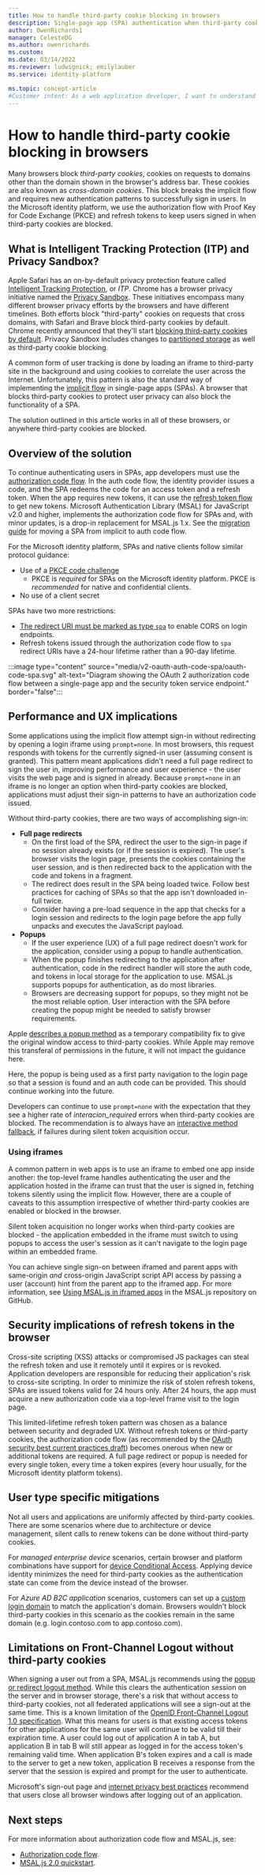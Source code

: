```yaml
---
title: How to handle third-party cookie blocking in browsers
description: Single-page app (SPA) authentication when third-party cookies are no longer allowed.
author: OwenRichards1
manager: CelesteDG
ms.author: owenrichards
ms.custom:
ms.date: 03/14/2022
ms.reviewer: ludwignick; emilylauber
ms.service: identity-platform

ms.topic: concept-article
#Customer intent: As a web application developer, I want to understand how to handle third-party cookie blocking in browsers, so that I can implement the appropriate authentication patterns and ensure that users can sign in successfully even when third-party cookies are blocked.
---
```


# How to handle third-party cookie blocking in browsers

Many browsers block _third-party cookies_, cookies on requests to domains other than the domain shown in the browser's address bar. These cookies are also known as _cross-domain cookies_. This block breaks the implicit flow and requires new authentication patterns to successfully sign in users. In the Microsoft identity platform, we use the authorization flow with Proof Key for Code Exchange (PKCE) and refresh tokens to keep users signed in when third-party cookies are blocked.

## What is Intelligent Tracking Protection (ITP) and Privacy Sandbox?

Apple Safari has an on-by-default privacy protection feature called [Intelligent Tracking Protection](https://webkit.org/tracking-prevention-policy/), or _ITP_. Chrome has a browser privacy initiative named the [Privacy Sandbox](https://developers.google.com/privacy-sandbox/overview). These initiatives encompass many different browser privacy efforts by the browsers and have different timelines. Both efforts block "third-party" cookies on requests that cross domains, with Safari and Brave block third-party cookies by default. Chrome recently announced that they'll start [blocking third-party cookies by default](https://privacysandbox.com/open-web/#the-privacy-sandbox-timeline). Privacy Sandbox includes changes to [partitioned storage](https://developers.google.com/privacy-sandbox/3pcd/storage-partitioning) as well as third-party cookie blocking. 

A common form of user tracking is done by loading an iframe to third-party site in the background and using cookies to correlate the user across the Internet. Unfortunately, this pattern is also the standard way of implementing the [implicit flow](v2-oauth2-implicit-grant-flow.md) in single-page apps (SPAs). A browser that blocks third-party cookies to protect user privacy can also block the functionality of a SPA.

The solution outlined in this article works in all of these browsers, or anywhere third-party cookies are blocked.

## Overview of the solution

To continue authenticating users in SPAs, app developers must use the [authorization code flow](v2-oauth2-auth-code-flow.md). In the auth code flow, the identity provider issues a code, and the SPA redeems the code for an access token and a refresh token. When the app requires new tokens, it can use the [refresh token flow](v2-oauth2-auth-code-flow.md#refresh-the-access-token) to get new tokens. Microsoft Authentication Library (MSAL) for JavaScript v2.0 and higher, implements the authorization code flow for SPAs and, with minor updates, is a drop-in replacement for MSAL.js 1.x. See the [migration guide](migrate-spa-implicit-to-auth-code.md) for moving a SPA from implicit to auth code flow.

For the Microsoft identity platform, SPAs and native clients follow similar protocol guidance:

- Use of a [PKCE code challenge](https://tools.ietf.org/html/rfc7636)
  - PKCE is _required_ for SPAs on the Microsoft identity platform. PKCE is _recommended_ for native and confidential clients.
- No use of a client secret

SPAs have two more restrictions:

- [The redirect URI must be marked as type `spa`](v2-oauth2-auth-code-flow.md#redirect-uris-for-single-page-apps-spas) to enable CORS on login endpoints.
- Refresh tokens issued through the authorization code flow to `spa` redirect URIs have a 24-hour lifetime rather than a 90-day lifetime.

:::image type="content" source="media/v2-oauth-auth-code-spa/oauth-code-spa.svg" alt-text="Diagram showing the OAuth 2 authorization code flow between a single-page app and the security token service endpoint." border="false":::

## Performance and UX implications

Some applications using the implicit flow attempt sign-in without redirecting by opening a login iframe using `prompt=none`. In most browsers, this request responds with tokens for the currently signed-in user (assuming consent is granted). This pattern meant applications didn't need a full page redirect to sign the user in, improving performance and user experience - the user visits the web page and is signed in already. Because `prompt=none` in an iframe is no longer an option when third-party cookies are blocked, applications must adjust their sign-in patterns to have an authorization code issued.

Without third-party cookies, there are two ways of accomplishing sign-in:

- **Full page redirects**
  - On the first load of the SPA, redirect the user to the sign-in page if no session already exists (or if the session is expired). The user's browser visits the login page, presents the cookies containing the user session, and is then redirected back to the application with the code and tokens in a fragment.
  - The redirect does result in the SPA being loaded twice. Follow best practices for caching of SPAs so that the app isn't downloaded in-full twice.
  - Consider having a pre-load sequence in the app that checks for a login session and redirects to the login page before the app fully unpacks and executes the JavaScript payload.
- **Popups**
  - If the user experience (UX) of a full page redirect doesn't work for the application, consider using a popup to handle authentication.
  - When the popup finishes redirecting to the application after authentication, code in the redirect handler will store the auth code, and tokens in local storage for the application to use. MSAL.js supports popups for authentication, as do most libraries.
  - Browsers are decreasing support for popups, so they might not be the most reliable option. User interaction with the SPA before creating the popup might be needed to satisfy browser requirements.

Apple [describes a popup method](https://webkit.org/blog/8311/intelligent-tracking-prevention-2-0/) as a temporary compatibility fix to give the original window access to third-party cookies. While Apple may remove this transferal of permissions in the future, it will not impact the guidance here.
     
Here, the popup is being used as a first party navigation to the login page so that a session is found and an auth code can be provided. This should continue working into the future.

Developers can continue to use `prompt=none` with the expectation that they see a higher rate of *interacion_required* errors when third-party cookies are blocked. The recommendation is to always have an [interactive method fallback](msal-js-prompt-behavior.md), if failures during silent token acquisition occur.

### Using iframes

A common pattern in web apps is to use an iframe to embed one app inside another: the top-level frame handles authenticating the user and the application hosted in the iframe can trust that the user is signed in, fetching tokens silently using the implicit flow. However, there are a couple of caveats to this assumption irrespective of whether third-party cookies are enabled or blocked in the browser.

Silent token acquisition no longer works when third-party cookies are blocked - the application embedded in the iframe must switch to using popups to access the user's session as it can't navigate to the login page within an embedded frame.

You can achieve single sign-on between iframed and parent apps with same-origin _and_ cross-origin JavaScript script API access by passing a user (account) hint from the parent app to the iframed app. For more information, see [Using MSAL.js in iframed apps](https://github.com/AzureAD/microsoft-authentication-library-for-js/blob/dev/lib/msal-browser/docs/iframe-usage.md) in the MSAL.js repository on GitHub.

## Security implications of refresh tokens in the browser

Cross-site scripting (XSS) attacks or compromised JS packages can steal the refresh token and use it remotely until it expires or is revoked. Application developers are responsible for reducing their application's risk to cross-site scripting. In order to minimize the risk of stolen refresh tokens, SPAs are issued tokens valid for 24 hours only. After 24 hours, the app must acquire a new authorization code via a top-level frame visit to the login page.

This limited-lifetime refresh token pattern was chosen as a balance between security and degraded UX. Without refresh tokens or third-party cookies, the authorization code flow (as recommended by the [OAuth security best current practices draft](https://tools.ietf.org/html/draft-ietf-oauth-security-topics-14)) becomes onerous when new or additional tokens are required. A full page redirect or popup is needed for every single token, every time a token expires (every hour usually, for the Microsoft identity platform tokens).

## User type specific mitigations 

Not all users and applications are uniformly affected by third-party cookies. There are some scenarios where due to architecture or device management, silent calls to renew tokens can be done without third-party cookies. 

For *managed enterprise device* scenarios, certain browser and platform combinations have support for [device Conditional Access](/azure/active-directory/conditional-access/concept-conditional-access-conditions#supported-browsers). Applying device identity minimizes the need for third-party cookies as the authentication state can come from the device instead of the browser.  

For *Azure AD B2C application* scenarios, customers can set up a [custom login domain](/azure/active-directory-b2c/custom-domain?pivots=b2c-user-flow) to match the application's domain. Browsers wouldn't block third-party cookies in this scenario as the cookies remain in the same domain (e.g. login.contoso.com to app.contoso.com).

## Limitations on Front-Channel Logout without third-party cookies
When signing a user out from a SPA, MSAL.js recommends using the [popup or redirect logout method](scenario-spa-sign-in.md?tabs=javascript2#sign-out-with-a-pop-up-window). While this clears the authentication session on the server and in browser storage, there's a risk that without access to third-party cookies, not all federated applications will see a sign-out at the same time. This is a known limitation of the [OpenID Front-Channel Logout 1.0 specification](https://openid.net/specs/openid-connect-frontchannel-1_0.html#ThirdPartyContent). What this means for users is that existing access tokens for other applications for the same user will continue to be valid till their expiration time. A user could log out of application A in tab A, but application B in tab B will still appear as logged in for the access token's remaining valid time. When application B's token expires and a call is made to the server to get a new token, application B receives a response from the server that the session is expired and prompt for the user to authenticate.

Microsoft's sign-out page and [internet privacy best practices](https://support.microsoft.com/en-us/windows/protect-your-privacy-on-the-internet-ffe36513-e208-7532-6f95-a3b1c8760dfa) recommend that users close all browser windows after logging out of an application.

## Next steps

For more information about authorization code flow and MSAL.js, see:

- [Authorization code flow](v2-oauth2-auth-code-flow.md).
- [MSAL.js 2.0 quickstart](quickstart-v2-javascript-auth-code.md).
